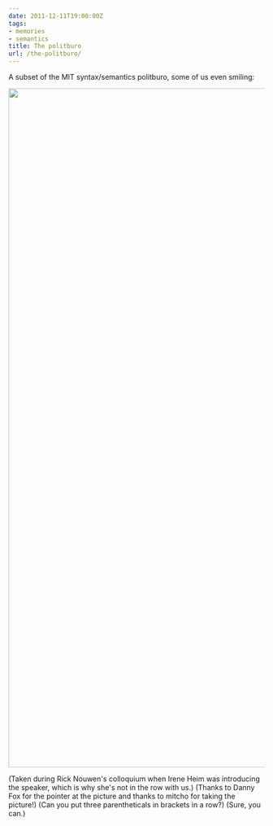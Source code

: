 ```yaml
---
date: 2011-12-11T19:00:00Z
tags:
- memories
- semantics
title: The politburo
url: /the-politburo/
---
```


A subset of the MIT syntax/semantics politburo, some of us even smiling:

<img src="http://52.15.252.238/wp-content/uploads/2011/12/politburo.jpg" alt="" width="2002" height="1335" class="alignnone size-full wp-image-649" />

(Taken during Rick Nouwen's colloquium when Irene Heim was introducing the speaker, which is why she's not in the row with us.) (Thanks to Danny Fox for the pointer at the picture and thanks to mitcho for taking the picture!) (Can you put three parentheticals in brackets in a row?) (Sure, you can.)
